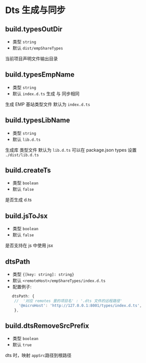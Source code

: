 # Dts 生成与同步

## build.typesOutDir

- 类型 `string`
- 默认 `dist/empShareTypes`

当前项目声明文件输出目录

## build.typesEmpName

- 类型 `string`
- 默认 `index.d.ts` 生成 与 同步相同

生成 EMP 基站类型文件 默认为 `index.d.ts`

## build.typesLibName

- 类型 `string`
- 默认 `lib.d.ts`

生成库 类型文件 默认为 `lib.d.ts` 可以在 package.json types 设置 `./dist/lib.d.ts`

## build.createTs

- 类型 `boolean`
- 默认 `false`

是否生成 d.ts

## build.jsToJsx

- 类型 `boolean`
- 默认 `false`

是否支持在 js 中使用 jsx

## dtsPath

- 类型 `{[key: string]: string}`
- 默认 `<remoteHost>/empShareTypes/index.d.ts`
- 配置例子:

```js
   dtsPath: {
    //  '对应 remotes 里的项目名' : '.dts 文件的远程路径'
      '@microHost': 'http://127.0.0.1:8001/types/index.d.ts',
    },
```

## build.dtsRemoveSrcPrefix

- 类型 `boolean`
- 默认 `true`

dts 时，映射 `appSrc`路径到根路径
